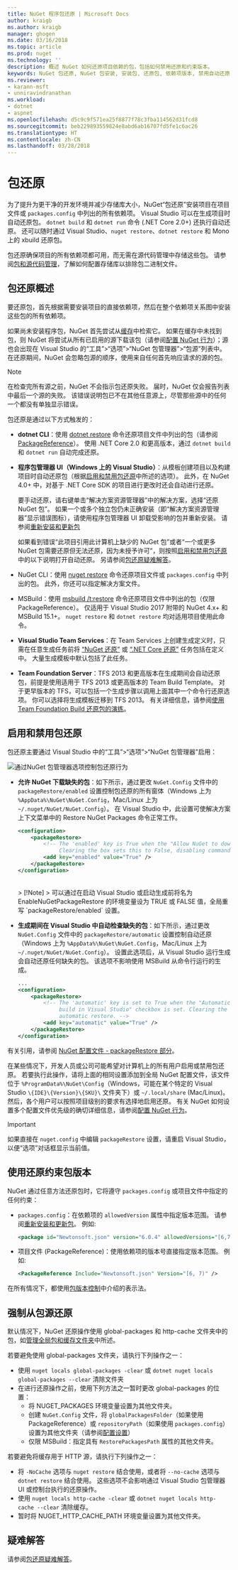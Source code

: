 ```yaml
---
title: NuGet 程序包还原 | Microsoft Docs
author: kraigb
ms.author: kraigb
manager: ghogen
ms.date: 03/16/2018
ms.topic: article
ms.prod: nuget
ms.technology: ''
description: 概述 NuGet 如何还原项目依赖的包，包括如何禁用还原和约束版本。
keywords: NuGet 包还原, NuGet 包安装, 安装包, 还原包, 依赖项版本, 禁用自动还原, 约束包版本
ms.reviewer:
- karann-msft
- unniravindranathan
ms.workload:
- dotnet
- aspnet
ms.openlocfilehash: d5c9c9f571ea25f8877f78c3fba114562d31fcd8
ms.sourcegitcommit: beb229893559824e8abd6ab16707fd5fe1c6ac26
ms.translationtype: HT
ms.contentlocale: zh-CN
ms.lasthandoff: 03/28/2018
---
```

# <a name="package-restore"></a>包还原

为了提升为更干净的开发环境并减少存储库大小，NuGet“包还原”安装项目在项目文件或 `packages.config` 中列出的所有依赖项。 Visual Studio 可以在生成项目时自动还原包。 `dotnet build` 和 `dotnet run` 命令 (.NET Core 2.0+) 还执行自动还原。 还可以随时通过 Visual Studio、`nuget restore`、`dotnet restore` 和 Mono 上的 xbuild 还原包。

包还原确保项目的所有依赖项都可用，而无需在源代码管理中存储这些包。 请参阅[包和源代码管理](../consume-packages/packages-and-source-control.md)，了解如何配置存储库以排除包二进制文件。

## <a name="package-restore-overview"></a>包还原概述

要还原包，首先根据需要安装项目的直接依赖项，然后在整个依赖项关系图中安装这些包的所有依赖项。

如果尚未安装程序包，NuGet 首先尝试从[缓存](../consume-packages/managing-the-global-packages-and-cache-folders.md)中检索它。 如果在缓存中未找到包，则 NuGet 将尝试从所有已启用的源下载该包（请参阅[配置 NuGet 行为](Configuring-NuGet-Behavior.md)）；源也会出现在 Visual Studio 的“工具”>“选项”>“NuGet 包管理器”>“包源”列表中。 在还原期间，NuGet 会忽略包源的顺序，使用来自任何首先响应请求的源的包。

> [!Note]
> 在检查完所有源之前，NuGet 不会指示包还原失败。 届时，NuGet 仅会报告列表中最后一个源的失败。 该错误说明包已不在其他任意源上，尽管那些源中的任何一个都没有单独显示错误。

包还原是通过以下方式触发的：

- **dotnet CLI**：使用 [dotnet restore](/dotnet/core/tools/dotnet-restore?tabs=netcore2x) 命令还原项目文件中列出的包（请参阅 [PackageReference](../consume-packages/package-references-in-project-files.md)）。 使用 .NET Core 2.0 和更高版本，通过 `dotnet build` 和 `dotnet run` 自动完成还原。

- **程序包管理器 UI（Windows 上的 Visual Studio）**：从模板创建项目以及构建项目时自动还原包（根据[启用和禁用包还原](#enabling-and-disabling-package-restore)中所述的选项）。 此外，在 NuGet 4.0+ 中，对基于 .NET Core SDK 的项目进行更改时还会自动进行还原。

    要手动还原，请右键单击“解决方案资源管理器”中的解决方案，选择“还原 NuGet 包”。 如果一个或多个独立包仍未正确安装（即“解决方案资源管理器”显示错误图标），请使用程序包管理器 UI 卸载受影响的包并重新安装。 请参阅[重新安装和更新包](../consume-packages/reinstalling-and-updating-packages.md)

    如果看到错误“此项目引用此计算机上缺少的 NuGet 包”或者“一个或更多 NuGet 包需要还原但无法还原，因为未授予许可”，则按照[启用和禁用包还原](#enabling-and-disabling-package-restore)中的以下说明打开自动还原。 另请参阅[包还原疑难解答](Package-restore-troubleshooting.md)。

- NuGet CLI：使用 [nuget restore](../tools/cli-ref-restore.md) 命令还原项目文件或 `packages.config` 中列出的包。 此外，你还可以指定解决方案文件。

- MSBuild：使用 [msbuild /t:restore](../reference/msbuild-targets.md#restore-target) 命令还原项目文件中列出的包（仅限 PackageReference）。 仅适用于 Visual Studio 2017 附带的 NuGet 4.x+ 和 MSBuild 15.1+。 `nuget restore` 和 `dotnet restore` 均对适用项目使用此命令。

- **Visual Studio Team Services**：在 Team Services 上创建生成定义时，只需在任意生成任务前将 [“NuGet 还原”](/vsts/build-release/tasks/package/nuget#restore-nuget-packages) 或 [“.NET Core 还原”](/vsts/build-release/tasks/build/dotnet-core#restore-nuget-packages) 任务包括在定义中。 大量生成模板中默认包括了此任务。

- **Team Foundation Server**：TFS 2013 和更高版本在生成期间会自动还原包，前提是使用适用于 TFS 2013 或更高版本的 Team Build Template。 对于更早版本的 TFS，可以包括一个生成步骤以调用上面其中一个命令行还原选项。 你可以选择将生成模板迁移到 TFS 2013。 有关详细信息，请参阅[使用 Team Foundation Build 还原包的演练](../consume-packages/team-foundation-build.md)。

## <a name="enabling-and-disabling-package-restore"></a>启用和禁用包还原

包还原主要通过 Visual Studio 中的“工具”>“选项”>“NuGet 包管理器”启用：

![通过NuGet 包管理器选项控制包还原行为](media/Restore-01-AutoRestoreOptions.png)

- **允许 NuGet 下载缺失的包**：如下所示，通过更改 `NuGet.Config` 文件中的 `packageRestore/enabled` 设置控制包还原的所有窗体（Windows 上为 `%AppData%\NuGet\NuGet.Config`，Mac/Linux 上为 `~/.nuget/NuGet/NuGet.Config`）。 在 Visual Studio 中，此设置可使解决方案上下文菜单中的 Restore NuGet Packages 命令正常工作。

    ```xml
    <configuration>
        <packageRestore>
            <!-- The 'enabled' key is True when the "Allow NuGet to download missing packages" checkbox is set.
                 Clearing the box sets this to False, disabling command-line, automatic, and MSBuild-Integrated restore. -->
            <add key="enabled" value="True" />
        </packageRestore>
    </configuration>
    ```
    <br/>
    > [!Note]
    >  可以通过在启动 Visual Studio 或启动生成前将名为 EnableNuGetPackageRestore 的环境变量设为 TRUE 或 FALSE 值，全局重写 `packageRestore/enabled` 设置。

- **生成期间在 Visual Studio 中自动检查缺失的包**：如下所示，通过更改 `NuGet.Config` 文件中的 `packageRestore/automatic` 设置控制自动还原（Windows 上为 `%AppData%\NuGet\NuGet.Config`，Mac/Linux 上为 `~/.nuget/NuGet/NuGet.Config`）。 设置此选项后，从 Visual Studio 运行生成会自动还原任何缺失的包。 该选项不影响使用 MSBuild 从命令行运行的生成。

    ```xml
    ...
    <configuration>
        <packageRestore>
            <!-- The 'automatic' key is set to True when the "Automatically check for missing packages during
                 build in Visual Studio" checkbox is set. Clearing the box sets this to False and disables
                 automatic restore. -->
            <add key="automatic" value="True" />
        </packageRestore>
    </configuration>
    ```

有关引用，请参阅 [NuGet 配置文件 - packageRestore 部分](../reference/nuget-config-file.md#packagerestore-section)。

在某些情况下，开发人员或公司可能希望对计算机上的所有用户启用或禁用包还原。 若要执行此操作，请将上面的相同设置添加到全局 NuGet 配置文件，该文件位于 `%ProgramData%\NuGet\Config`（Windows，可能在某个特定的 Visual Studio `\{IDE}\{Version}\{SKU}\` 文件夹下）或 `~/.local/share` (Mac/Linux)。 然后，各个用户可以按照项目级别的要求有选择地启用还原。 有关 NuGet 如何设置多个配置文件优先级的确切详细信息，请参阅[配置 NuGet 行为](../consume-packages/configuring-nuget-behavior.md#how-settings-are-applied)。

> [!Important]
> 如果直接在 `nuget.config` 中编辑 `packageRestore` 设置，请重启 Visual Studio，以便“选项”对话框显示当前值。

## <a name="constraining-package-versions-with-restore"></a>使用还原约束包版本

NuGet 通过任意方法还原包时，它将遵守 `packages.config` 或项目文件中指定的任何约束：

- `packages.config`：在依赖项的 `allowedVersion` 属性中指定版本范围。 请参阅[重新安装和更新包](../consume-packages/reinstalling-and-updating-packages.md#constraining-upgrade-versions)。 例如:

    ```xml
    <package id="Newtonsoft.json" version="6.0.4" allowedVersions="[6,7)" />
    ```

- 项目文件 (PackageReference)：使用依赖项的版本号直接指定版本范围。 例如:

    ```xml
    <PackageReference Include="Newtonsoft.json" Version="[6, 7)" />
    ```

在所有情况下，都使用[包版本控制](../reference/package-versioning.md)中介绍的表示法。

## <a name="forcing-restore-from-package-sources"></a>强制从包源还原

默认情况下，NuGet 还原操作使用 global-packages 和 http-cache 文件夹中的包，如[管理全局包和缓存文件夹](managing-the-global-packages-and-cache-folders.md)中所述。

若要避免使用 global-packages 文件夹，请执行下列操作之一：

- 使用 `nuget locals global-packages -clear` 或 `dotnet nuget locals global-packages --clear` 清除文件夹
- 在进行还原操作之前，使用下列方法之一暂时更改 global-packages 的位置：
  - 将 NUGET_PACKAGES 环境变量设置为其他文件夹。
  - 创建 `NuGet.Config` 文件，将 `globalPackagesFolder`（如果使用 PackageReference）或 `repositoryPath`（如果使用 `packages.config`）设置为其他文件夹（请参阅[配置设置](../reference/nuget-config-file.md#config-section)）
  - 仅限 MSBuild：指定具有 `RestorePackagesPath` 属性的其他文件夹。

若要避免将缓存用于 HTTP 源，请执行下列操作之一：

- 将 `-NoCache` 选项与 `nuget restore` 结合使用，或者将 `--no-cache` 选项与 `dotnet restore` 结合使用。 这些选项不会影响通过 Visual Studio 包管理器 UI 或控制台执行的还原操作。
- 使用 `nuget locals http-cache -clear` 或 `dotnet nuget locals http-cache --clear` 清除缓存。
- 暂时将 NUGET_HTTP_CACHE_PATH 环境变量设置为其他文件夹。

## <a name="troubleshooting"></a>疑难解答

请参阅[包还原疑难解答](package-restore-troubleshooting.md)。